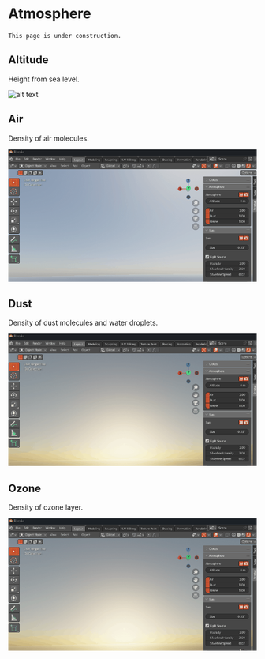 # Atmosphere

```{note}
This page is under construction.
```

## Altitude

Height from sea level.

![alt text](../gifs/atmo/atmo_alti.gif)

## Air

Density of air molecules.

![alt text](../gifs/atmo/atmo_air.gif)

## Dust

Density of dust molecules and water droplets.

![alt text](../gifs/atmo/atmo_dust.gif)

## Ozone

Density of ozone layer.

![alt text](../gifs/atmo/atmo_ozone.gif)